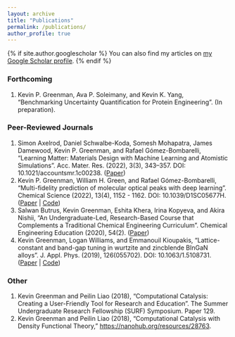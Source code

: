 ```yaml
---
layout: archive
title: "Publications"
permalink: /publications/
author_profile: true
---
```


{% if site.author.googlescholar %}
  You can also find my articles on <a href="{{ site.author.googlescholar }}">my Google Scholar profile</a>.
{% endif %}

### Forthcoming
1.	Kevin P. Greenman, Ava P. Soleimany, and Kevin K. Yang, “Benchmarking Uncertainty Quantification for Protein Engineering”. (In preparation).

### Peer-Reviewed Journals
1.	Simon Axelrod, Daniel Schwalbe-Koda, Somesh Mohapatra, James Damewood, Kevin P. Greenman, and Rafael Gómez-Bombarelli, “Learning Matter: Materials Design with Machine Learning and Atomistic Simulations”. Acc. Mater. Res. (2022), 3(3), 343–357. DOI: 10.1021/accountsmr.1c00238. ([Paper](https://pubs.acs.org/doi/10.1021/accountsmr.1c00238))
2.	Kevin P. Greenman, William H. Green, and Rafael Gómez-Bombarelli, “Multi-fidelity prediction of molecular optical peaks with deep learning”. Chemical Science (2022), 13(4), 1152 - 1162. DOI: 10.1039/D1SC05677H. ([Paper](https://pubs.rsc.org/en/content/articlelanding/2022/SC/D1SC05677H) \| [Code](https://github.com/learningmatter-mit/uvvisml))
3.	Salwan Butrus, Kevin Greenman, Eshita Khera, Irina Kopyeva, and Akira Nishii, “An Undergraduate-Led, Research-Based Course that Complements a Traditional Chemical Engineering Curriculum”. Chemical Engineering Education (2020), 54(2). ([Paper](https://journals.flvc.org/cee/article/view/115593))
4.	Kevin Greenman, Logan Williams, and Emmanouil Kioupakis, “Lattice-constant and band-gap tuning in wurtzite and zincblende BInGaN alloys”. J. Appl. Phys. (2019), 126(055702). DOI: 10.1063/1.5108731. ([Paper](https://aip.scitation.org/doi/10.1063/1.5108731) \| [Code](https://github.com/kevingreenman/BInGaN-JAP2019))

### Other
1.	Kevin Greenman and Peilin Liao (2018), “Computational Catalysis: Creating a User-Friendly Tool for Research and Education”. The Summer Undergraduate Research Fellowship (SURF) Symposium. Paper 129.
2.	Kevin Greenman and Peilin Liao (2018), “Computational Catalysis with Density Functional Theory,” https://nanohub.org/resources/28763.

